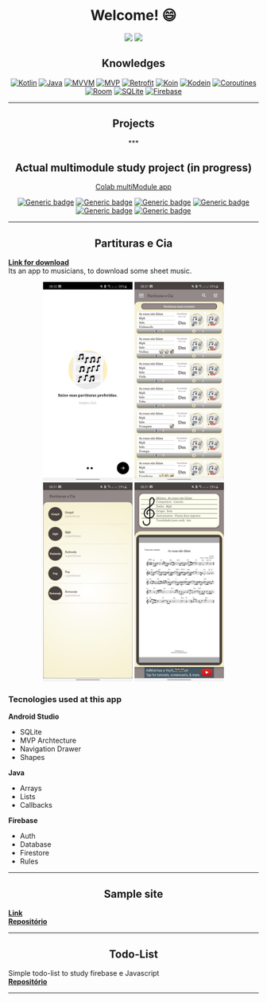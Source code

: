 <h1 align="center">
Welcome! 😄
</h1>

<p align="center">
  
<img height="180em" src="https://github-readme-stats.vercel.app/api?username=pliniodev&show_icons=true&theme=dracula&include_all_commits=true&count_private=true"/>
<img height="180em" src="https://github-readme-stats.vercel.app/api/top-langs/?username=pliniodev&layout=compact&langs_count=8&theme=dracula&count_private=true"/>
<!--[![willianrod's wakatime stats](https://github-readme-stats.vercel.app/api/wakatime?username=pliniodev)](https://github.com/anuraghazra/github-readme-stats)-->

</p>
<!--[![Top Langs](https://github-readme-stats.vercel.app/api/top-langs/?username=pliniodev)](https://github.com/anuraghazra/github-readme-stats)-->

<div align="center">
<h2 align="center"> Knowledges </h2>
  
[![Kotlin](https://img.shields.io/badge/Kotlin-2ea44f)](https://)
[![Java](https://img.shields.io/badge/Java-2ea44f)](https://)
[![MVVM](https://img.shields.io/badge/MVVM-2ea44f)](https://)
[![MVP](https://img.shields.io/badge/MVP-2ea44f)](https://)
[![Retrofit](https://img.shields.io/badge/Retrofit-2ea44f)](https://)
[![Koin](https://img.shields.io/badge/Koin-2ea44f)](https://)
[![Kodein](https://img.shields.io/badge/Kodein-2ea44f)](https://)
[![Coroutines](https://img.shields.io/badge/Coroutines-2ea44f)](https://)
[![Room](https://img.shields.io/badge/Room-2ea44f)](https://)
[![SQLite](https://img.shields.io/badge/SQLite-2ea44f)](https://)
[![Firebase](https://img.shields.io/badge/Firebase-2ea44f)](https://)
   
</div>

------------

<h2 align="center"> Projects </h2>

<div align="center">
***

<h2 align="center">Actual multimodule study project (in progress)</h2>

[Colab multiModule app](https://github.com/Pliniodev/MultiModuleApp)

[![Generic badge](https://img.shields.io/badge/MultiModule-Yes-<COLOR>.svg)](https://shields.io/)
[![Generic badge](https://img.shields.io/badge/CleanArchitecture-Yes-<COLOR>.svg)](https://shields.io/)
[![Generic badge](https://img.shields.io/badge/MVVM-Yes-<COLOR>.svg)](https://shields.io/)
[![Generic badge](https://img.shields.io/badge/Coroutines-Yes-<COLOR>.svg)](https://shields.io/)
[![Generic badge](https://img.shields.io/badge/Koin-Yes-<COLOR>.svg)](https://shields.io/)
[![Generic badge](https://img.shields.io/badge/JetPackCompose-Yes-<COLOR>.svg)](https://shields.io/)

***
</div>

<h2 align="center">Partituras e Cia</h2>

[**Link for download**](https://bit.ly/partituras-e-cia-app) <br>
Its  an app to musicians, to download some sheet music.

<p align="center">
  <img height="400em" src="https://github.com/Pliniodev/Pliniodev/blob/main/WhatsApp%20Image%202021-01-29%20at%2008.53.15.jpeg" />
  <img height="400em" src="https://github.com/Pliniodev/Pliniodev/blob/main/WhatsApp%20Image%202021-01-29%20at%2008.53.15%20(4).jpeg"/>
  <img height="400em" src="https://github.com/Pliniodev/Pliniodev/blob/main/WhatsApp%20Image%202021-01-29%20at%2008.53.15%20(3).jpeg"/>
  <img height="400em" src="https://github.com/Pliniodev/Pliniodev/blob/main/WhatsApp%20Image%202021-01-29%20at%2008.53.15%20(1).jpeg"/>
<p/>

### Tecnologies used at this app
**Android Studio**
* SQLite
* MVP Archtecture
* Navigation Drawer
* Shapes

**Java**
* Arrays
* Lists
* Callbacks

**Firebase**
* Auth
* Database
* Firestore
* Rules

------------

<h2 align="center">Sample site</h2>

[**Link**](https://emanuel-lavagemaseco.web.app/) <br>
[**Repositório**](https://github.com/Pliniodev/Lavagemaseco) 

------------

<h2 align="center">Todo-List</h2>

Simple todo-list to study firebase e Javascript <br>
[**Repositório**](https://github.com/Pliniodev/TodoList)  

------------


<!--
**Pliniodev/Pliniodev** is a ✨ _special_ ✨ repository because its `README.md` (this file) appears on your GitHub profile.

Here are some ideas to get you started:

- 🔭 I’m currently working on ...
- 🌱 I’m currently learning ...
- 👯 I’m looking to collaborate on ...
- 🤔 I’m looking for help with ...
- 💬 Ask me about ...
- 📫 How to reach me: ...
- 😄 Pronouns: ...
- ⚡ Fun fact: ...


